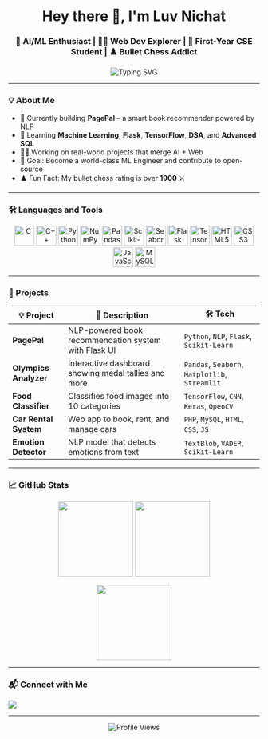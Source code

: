 <h1 align="center">Hey there 👋, I'm Luv Nichat</h1>
<h3 align="center">🧠 AI/ML Enthusiast | 👨‍💻 Web Dev Explorer | 🎯 First-Year CSE Student | ♟️ Bullet Chess Addict</h3>

<p align="center">
  <img src="https://readme-typing-svg.demolab.com?font=Fira+Code&size=22&pause=1000&center=true&vCenter=true&color=00F9FF&width=435&lines=Building+Cool+Things+With+Code!" alt="Typing SVG" />
</p>

---

### 💡 About Me

- 🔭 Currently building **PagePal** – a smart book recommender powered by NLP  
- 🌱 Learning **Machine Learning**, **Flask**, **TensorFlow**, **DSA**, and **Advanced SQL**  
- 👨‍💻 Working on real-world projects that merge AI + Web  
- 🎯 Goal: Become a world-class ML Engineer and contribute to open-source  
- ♟️ Fun Fact: My bullet chess rating is over **1900** ⚔️  

---
### 🛠️ Languages and Tools

<p align="center">
  <a href="https://www.cprogramming.com/" target="_blank"><img src="https://cdn.jsdelivr.net/gh/devicons/devicon/icons/c/c-original.svg" height="40" alt="C"/></a>
  <a href="https://cplusplus.com/" target="_blank"><img src="https://cdn.jsdelivr.net/gh/devicons/devicon/icons/cplusplus/cplusplus-original.svg" height="40" alt="C++"/></a>
  <a href="https://www.python.org/" target="_blank"><img src="https://cdn.jsdelivr.net/gh/devicons/devicon/icons/python/python-original.svg" height="40" alt="Python"/></a>
  <a href="https://numpy.org/" target="_blank"><img src="https://cdn.jsdelivr.net/gh/devicons/devicon/icons/numpy/numpy-original.svg" height="40" alt="NumPy"/></a>
  <a href="https://pandas.pydata.org/" target="_blank"><img src="https://cdn.jsdelivr.net/gh/devicons/devicon/icons/pandas/pandas-original.svg" height="40" alt="Pandas"/></a>
  <a href="https://scikit-learn.org/" target="_blank"><img src="https://sklearn.org/stable/_static/scikit-learn-logo-small.png" height="40" alt="Scikit-Learn"/></a>
  <a href="https://seaborn.pydata.org/" target="_blank"><img src="https://seaborn.pydata.org/_static/logo-wide-lightbg.svg" height="40" alt="Seaborn"/></a>
  <a href="https://flask.palletsprojects.com/" target="_blank"><img src="https://cdn.jsdelivr.net/gh/devicons/devicon/icons/flask/flask-original.svg" height="40" alt="Flask"/></a>
  <a href="https://www.tensorflow.org/" target="_blank"><img src="https://cdn.jsdelivr.net/gh/devicons/devicon/icons/tensorflow/tensorflow-original.svg" height="40" alt="TensorFlow"/></a>
  <a href="https://developer.mozilla.org/en-US/docs/Web/HTML" target="_blank"><img src="https://cdn.jsdelivr.net/gh/devicons/devicon/icons/html5/html5-original.svg" height="40" alt="HTML5"/></a>
  <a href="https://developer.mozilla.org/en-US/docs/Web/CSS" target="_blank"><img src="https://cdn.jsdelivr.net/gh/devicons/devicon/icons/css3/css3-original.svg" height="40" alt="CSS3"/></a>
  <a href="https://developer.mozilla.org/en-US/docs/Web/JavaScript" target="_blank"><img src="https://cdn.jsdelivr.net/gh/devicons/devicon/icons/javascript/javascript-original.svg" height="40" alt="JavaScript"/></a>
  <a href="https://www.mysql.com/" target="_blank"><img src="https://cdn.jsdelivr.net/gh/devicons/devicon/icons/mysql/mysql-original.svg" height="40" alt="MySQL"/></a>
</p>



---

### 🚀 Projects

| 💡 Project | 🧩 Description | 🛠️ Tech |
|-----------|----------------|---------|
| **PagePal** | NLP-powered book recommendation system with Flask UI | `Python`, `NLP`, `Flask`, `Scikit-Learn` |
| **Olympics Analyzer** | Interactive dashboard showing medal tallies and more | `Pandas`, `Seaborn`, `Matplotlib`, `Streamlit` |
| **Food Classifier** | Classifies food images into 10 categories | `TensorFlow`, `CNN`, `Keras`, `OpenCV` |
| **Car Rental System** | Web app to book, rent, and manage cars | `PHP`, `MySQL`, `HTML`, `CSS`, `JS` |
| **Emotion Detector** | NLP model that detects emotions from text | `TextBlob`, `VADER`, `Scikit-Learn` |

---

### 📈 GitHub Stats

<p align="center">
  <img src="https://github-readme-stats.vercel.app/api?username=LuvTheCoder&show_icons=true&theme=tokyonight&hide_border=false&count_private=true" height="150"/>
  <img src="https://github-readme-streak-stats.herokuapp.com/?user=LuvTheCoder&theme=tokyonight&hide_border=false" height="150"/>
</p>

<p align="center">
  <img src="https://github-readme-stats.vercel.app/api/top-langs/?username=LuvTheCoder&layout=compact&theme=tokyonight&hide_border=false" height="150"/>
</p>

---

### 📬 Connect with Me

<p align="left">
  <a href="https://www.linkedin.com/in/luv-nichat" target="_blank">
    <img src="https://img.shields.io/badge/LinkedIn-blue?style=for-the-badge&logo=linkedin"/>
  </a>
</p>

---

<p align="center">
  <img src="https://komarev.com/ghpvc/?username=LuvTheCoder&label=Profile%20Views&color=blue&style=flat" alt="Profile Views"/>
</p>

